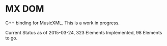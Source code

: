 MX DOM
=======

C++ binding for MusicXML.  This is a work in progress.

Current Status as of 2015-03-24, 323 Elements Implemented, 98 Elements to go.
